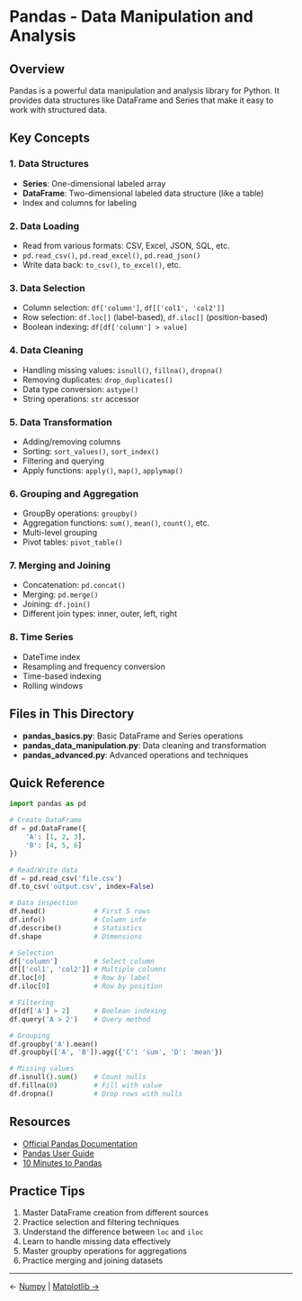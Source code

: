 # Pandas - Data Manipulation and Analysis

## Overview
Pandas is a powerful data manipulation and analysis library for Python. It provides data structures like DataFrame and Series that make it easy to work with structured data.

## Key Concepts

### 1. Data Structures
- **Series**: One-dimensional labeled array
- **DataFrame**: Two-dimensional labeled data structure (like a table)
- Index and columns for labeling

### 2. Data Loading
- Read from various formats: CSV, Excel, JSON, SQL, etc.
- `pd.read_csv()`, `pd.read_excel()`, `pd.read_json()`
- Write data back: `to_csv()`, `to_excel()`, etc.

### 3. Data Selection
- Column selection: `df['column']`, `df[['col1', 'col2']]`
- Row selection: `df.loc[]` (label-based), `df.iloc[]` (position-based)
- Boolean indexing: `df[df['column'] > value]`

### 4. Data Cleaning
- Handling missing values: `isnull()`, `fillna()`, `dropna()`
- Removing duplicates: `drop_duplicates()`
- Data type conversion: `astype()`
- String operations: `str` accessor

### 5. Data Transformation
- Adding/removing columns
- Sorting: `sort_values()`, `sort_index()`
- Filtering and querying
- Apply functions: `apply()`, `map()`, `applymap()`

### 6. Grouping and Aggregation
- GroupBy operations: `groupby()`
- Aggregation functions: `sum()`, `mean()`, `count()`, etc.
- Multi-level grouping
- Pivot tables: `pivot_table()`

### 7. Merging and Joining
- Concatenation: `pd.concat()`
- Merging: `pd.merge()`
- Joining: `df.join()`
- Different join types: inner, outer, left, right

### 8. Time Series
- DateTime index
- Resampling and frequency conversion
- Time-based indexing
- Rolling windows

## Files in This Directory

- **pandas_basics.py**: Basic DataFrame and Series operations
- **pandas_data_manipulation.py**: Data cleaning and transformation
- **pandas_advanced.py**: Advanced operations and techniques

## Quick Reference

```python
import pandas as pd

# Create DataFrame
df = pd.DataFrame({
    'A': [1, 2, 3],
    'B': [4, 5, 6]
})

# Read/Write data
df = pd.read_csv('file.csv')
df.to_csv('output.csv', index=False)

# Data inspection
df.head()            # First 5 rows
df.info()            # Column info
df.describe()        # Statistics
df.shape             # Dimensions

# Selection
df['column']         # Select column
df[['col1', 'col2']] # Multiple columns
df.loc[0]            # Row by label
df.iloc[0]           # Row by position

# Filtering
df[df['A'] > 2]      # Boolean indexing
df.query('A > 2')    # Query method

# Grouping
df.groupby('A').mean()
df.groupby(['A', 'B']).agg({'C': 'sum', 'D': 'mean'})

# Missing values
df.isnull().sum()    # Count nulls
df.fillna(0)         # Fill with value
df.dropna()          # Drop rows with nulls
```

## Resources

- [Official Pandas Documentation](https://pandas.pydata.org/docs/)
- [Pandas User Guide](https://pandas.pydata.org/docs/user_guide/index.html)
- [10 Minutes to Pandas](https://pandas.pydata.org/docs/user_guide/10min.html)

## Practice Tips

1. Master DataFrame creation from different sources
2. Practice selection and filtering techniques
3. Understand the difference between `loc` and `iloc`
4. Learn to handle missing data effectively
5. Master groupby operations for aggregations
6. Practice merging and joining datasets

---
← [Numpy](../01_Numpy/) | [Matplotlib →](../03_Matplotlib/)
